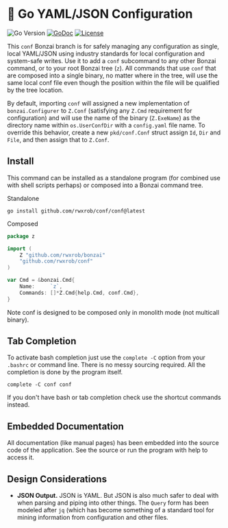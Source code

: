 # 🌳 Go YAML/JSON Configuration

![Go
Version](https://img.shields.io/github/go-mod/go-version/rwxrob/conf)
[![GoDoc](https://godoc.org/github.com/rwxrob/conf?status.svg)](https://godoc.org/github.com/rwxrob/conf)
[![License](https://img.shields.io/badge/license-Apache2-brightgreen.svg)](LICENSE)

This `conf` Bonzai branch is for safely managing any configuration as
single, local YAML/JSON using industry standards for local configuration
and system-safe writes. Use it to add a `conf` subcommand to any other
Bonzai command, or to your root Bonzai tree (`z`). All commands that use
`conf` that are composed into a single binary, no matter where in the
tree, will use the same local conf file even though the position
within the file will be qualified by the tree location.

By default, importing `conf` will assigned a new implementation of
`bonzai.Configurer` to `Z.Conf` (satisfying any `Z.Cmd` requirement for
configuration) and will use the name of the binary (`Z.ExeName`) as the
directory name within `os.UserConfDir` with a `config.yaml` file name.
To override this behavior, create a new `pkd/conf.Conf` struct assign
`Id`, `Dir` and `File`, and then assign that to `Z.Conf`.

## Install

This command can be installed as a standalone program (for combined use
with shell scripts perhaps) or composed into a Bonzai command tree.

Standalone

```
go install github.com/rwxrob/conf/conf@latest
```

Composed

```go
package z

import (
	Z "github.com/rwxrob/bonzai"
	"github.com/rwxrob/conf"
)

var Cmd = &bonzai.Cmd{
	Name:     `z`,
	Commands: []*Z.Cmd{help.Cmd, conf.Cmd},
}
```

Note conf is designed to be composed only in monolith mode (not
multicall binary).

## Tab Completion

To activate bash completion just use the `complete -C` option from your
`.bashrc` or command line. There is no messy sourcing required. All the
completion is done by the program itself.

```
complete -C conf conf
```

If you don't have bash or tab completion check use the shortcut
commands instead.

## Embedded Documentation

All documentation (like manual pages) has been embedded into the source
code of the application. See the source or run the program with help to
access it.

## Design Considerations

* **JSON Output.** JSON is YAML. But JSON is also much safer to deal
  with when parsing and piping into other things. The `Query` form has
  been modeled after `jq` (which has become something of a standard tool
  for mining information from configuration and other files.

